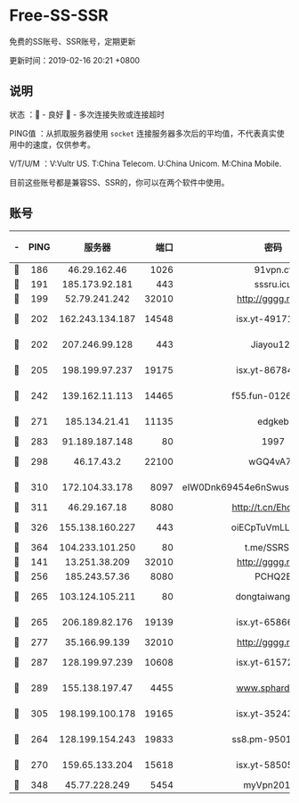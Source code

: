 # Free-SS-SSR

免费的SS账号、SSR账号，定期更新

更新时间：2019-02-16 20:21 +0800

## 说明

状态     ：🙂 - 良好 🙁 - 多次连接失败或连接超时

PING值   ：从抓取服务器使用 `socket` 连接服务器多次后的平均值，不代表真实使用中的速度，仅供参考。

V/T/U/M  ：V:Vultr US. T:China Telecom. U:China Unicom. M:China Mobile.

目前这些账号都是兼容SS、SSR的，你可以在两个软件中使用。

## 账号

|-|PING|服务器|端口|密码|加密方式|区域|V/T/U/M|
|:----:|:----:|:-----:|-----:|:----:|:----:|:----:|:----:|
|🙂|186|46.29.162.46|1026|91vpn.cf|rc4-md5|RU|10↑/9↑/10↑/10↑|
|🙂|191|185.173.92.181|443|sssru.icu|rc4-md5|RU|10↑/10↑/9↑/10↑|
|🙂|199|52.79.241.242|32010|http://gggg.rocks|chacha20|KR|10↑/10↑/10↑/10↑|
|🙂|202|162.243.134.187|14548|isx.yt-49171245|aes-256-cfb|US|10↑/10↑/10↑/10↑|
|🙂|202|207.246.99.128|443|Jiayou123|aes-256-cfb|US|6↑/10↑/10↑/10↑|
|🙂|205|198.199.97.237|19175|isx.yt-86784988|aes-256-cfb|US|10↑/10↑/10↑/10↑|
|🙂|242|139.162.11.113|14465|f55.fun-01264848|aes-256-cfb|SG|10↑/10↑/9↑/10↑|
|🙂|271|185.134.21.41|11135|edgkeb|aes-256-cfb|GB|10↑/10↑/10↑/10↑|
|🙂|283|91.189.187.148|80|1997|chacha20|US|10↑/10↑/10↑/10↑|
|🙂|298|46.17.43.2|22100|wGQ4vA7D|aes-256-gcm|RU|6↑/10↑/10↑/10↑|
|🙂|310|172.104.33.178|8097|eIW0Dnk69454e6nSwuspv9DmS201tQ0D|aes-256-cfb|SG|10↑/10↑/10↑/10↑|
|🙂|311|46.29.167.18|8080|http://t.cn/EhdmTxe|rc4-md5|RU|10↑/10↑/10↑/10↑|
|🙂|326|155.138.160.227|443|oiECpTuVmLLxk4Ts|aes-256-cfb|US|1↓/10↑/10↑/10↑|
|🙂|364|104.233.101.250|80|t.me/SSRSUB|rc4-md5|CA|10↑/10↑/10↑/10↑|
|🙂|141|13.251.38.209|32010|http://gggg.rocks|chacha20|SG|9↑/9↑/8↑/9↑|
|🙂|256|185.243.57.36|8080|PCHQ2E|rc4-md5|US|10↑/10↑/10↑/10↑|
|🙂|265|103.124.105.211|80|dongtaiwang.com|aes-256-cfb|US|10↑/10↑/10↑/10↑|
|🙂|265|206.189.82.176|19139|isx.yt-65866291|aes-256-cfb|SG|10↑/10↑/10↑/10↑|
|🙂|277|35.166.99.139|32010|http://gggg.rocks|chacha20|US|10↑/8↑/9↑/9↑|
|🙂|287|128.199.97.239|10608|isx.yt-61572081|aes-256-cfb|SG|10↑/10↑/10↑/10↑|
|🙂|289|155.138.197.47|4455|www.sphard.com|aes-256-cfb|US|8↑/9↑/8↑/9↑|
|🙂|305|198.199.100.178|19165|isx.yt-35243967|aes-256-cfb|US|10↑/10↑/10↑/10↑|
|🙂|264|128.199.154.243|19833|ss8.pm-95011956|aes-256-cfb|SG|9↑/10↑/9↑/10↑|
|🙂|270|159.65.133.204|15618|isx.yt-58505696|aes-256-cfb|SG|10↑/10↑/10↑/10↑|
|🙂|348|45.77.228.249|5454|myVpn2019[]|rc4-md5|GB|10↑/10↑/10↑/10↑|
